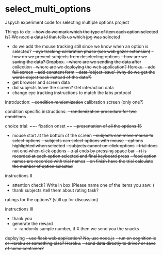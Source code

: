 # select_multi_options
Jspych experiment code for selecting multiple options project

Things to do:
~~- how do we mark which the type of item each option selected is? We need a data id that tells us which jpg was selected~~
- do we add the mouse tracking still since we know when an option is selected?
~~- eye tracking calibration phase (see web gazer extension)~~
~~- how do we prevent subjects from deselecting options~~
~~- how are we saving the data? Dropbox.~~
~~- where are we sending the data after collection~~
~~- where are we deploying the web application? Heroku.~~
~~- add full screen~~
~~- add constent form~~
~~- data 'object issue' (why do we get the words object back instead of the data?)~~
- get browser and screen data
- did subjects leave the screen? Get interaction data
- change eye tracking instructions to match the labs protocol

introduction:
~~- condition randomization~~
calibration screen (only one?)

condition specific instructions:
~~- randomization procedure for two conditions~~

choice trial:
~~- fixation onset ~~
~~- presentation of all the options 15~~
- mouse start at the bottom of the screen
~~- subjects can move mouse to select options~~
~~- subjects can select options with mouse~~
~~- options highlighted when selected~~
~~- subjects cannot un-click options~~
~~- trial does not end when click options~~
~~- trial ends by pressing space bar~~
~~- rt is recorded at each option selected and final keyboard press~~
~~-   food option names are recorded with trial names~~
~~-   on finish have the trial calculate the number of option selected~~

instructions II
- attention check? Write in box (Please name one of the items you saw: )
- thank subjects /tell them about rating task?


ratings for the options? (still up for discussion)

instructions III
- thank you
- generate the reward
    - randomly sample number, if X then we send you the snacks

deploying
~~- use flask web application? No, use node.js~~
~~- run on cognition.io or Heroku or something else? Heroku.~~
~~- send data directly to drive? or save of some container?~~
